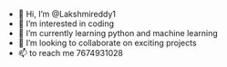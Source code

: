 - 👋 Hi, I’m @Lakshmireddy1
- 👀 I’m interested in coding
- 🌱 I’m currently learning python and machine learning
- 💞️ I’m looking to collaborate on exciting projects
- 📫 to reach me 7674931028

<!---
Lakshmireddy1/Lakshmireddy1 is a ✨ special ✨ repository because its `README.md` (this file) appears on your GitHub profile.
You can click the Preview link to take a look at your changes.
--->
